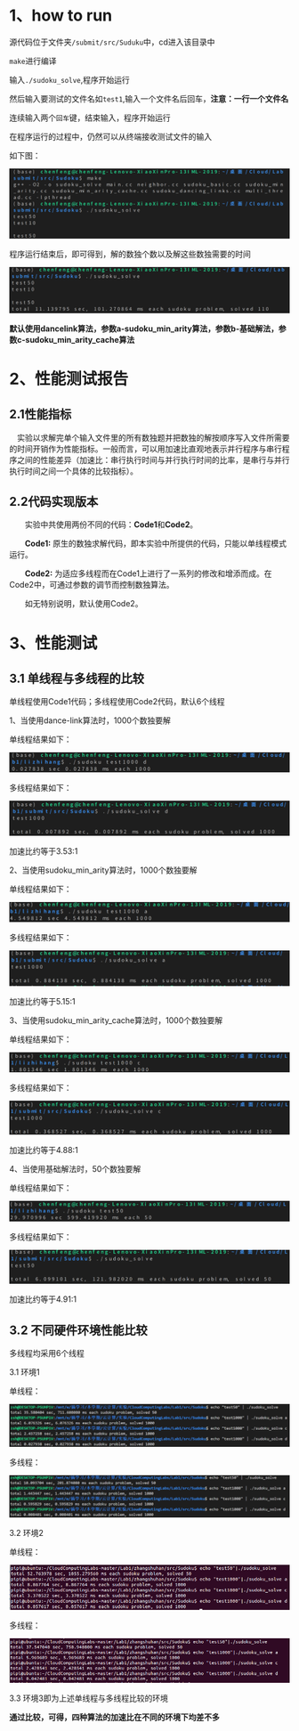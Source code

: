 # 1、how to run

源代码位于文件夹`/submit/src/Suduku`中，cd进入该目录中

`make`进行编译

输入`./sudoku_solve`,程序开始运行

然后输入要测试的文件名如`test1`,输入一个文件名后回车，**注意：一行一个文件名**

连续输入两个`回车`键，结束输入，程序开始运行

在程序运行的过程中，仍然可以从终端接收测试文件的输入

如下图：

<img src="run.png" alt="Sudoku" title="run" style="zoom:100%;" />

程序运行结束后，即可得到，解的数独个数以及解这些数独需要的时间

<img src="result.png" title="result" >

**默认使用dancelink算法，参数a-sudoku_min_arity算法，参数b-基础解法，参数c-sudoku_min_arity_cache算法**

# 2、性能测试报告

## 2.1性能指标

&emsp;实验以求解完单个输入文件里的所有数独题并把数独的解按顺序写入文件所需要的时间开销作为性能指标。一般而言，可以用加速比直观地表示并行程序与串行程序之间的性能差异（加速比：串行执行时间与并行执行时间的比率，是串行与并行执行时间之间一个具体的比较指标）。

## 2.2代码实现版本

&emsp;&emsp;实验中共使用两份不同的代码：**Code1**和**Code2**。

&emsp;&emsp;**Code1:** 原生的数独求解代码，即本实验中所提供的代码，只能以单线程模式运行。

&emsp;&emsp;**Code2:** 为适应多线程而在Code1上进行了一系列的修改和增添而成。在Code2中，可通过参数的调节而控制数独算法。

&emsp;&emsp;如无特别说明，默认使用Code2。

# 3、性能测试

## 3.1 单线程与多线程的比较

单线程使用Code1代码；多线程使用Code2代码，默认6个线程

1、当使用dance-link算法时，1000个数独要解

单线程结果如下：

<img src="dancelinksingle.png">

多线程结果如下：

<img src="dancelinkmuti.png">

加速比约等于3.53:1

2、当使用sudoku_min_arity算法时，1000个数独要解

单线程结果如下：

<img src="artys.png">

多线程结果如下：

<img src="artym.png">

加速比约等于5.15:1

3、当使用sudoku_min_arity_cache算法时，1000个数独要解

单线程结果如下：

<img src="cmuti.png">

多线程结果如下：

<img src="cache.png">

加速比约等于4.88:1

4、当使用基础解法时，50个数独要解

单线程结果如下：

<img src="basic.png">

多线程结果如下：

<img src="bmutil.png">

加速比约等于4.91:1

## 3.2 不同硬件环境性能比较

多线程均采用6个线程

3.1 环境1

单线程：

<img  src="./zsh/zsh_singel.png">

多线程：

<img src="./zsh/zsh_multi.png">



3.2 环境2

单线程：

<img src="./xbq/xbqsignel.png">

多线程：

<img src="./xbq/sbqmulti.png">



3.3 环境3即为上述单线程与多线程比较的环境



**通过比较，可得，四种算法的加速比在不同的环境下均差不多**

